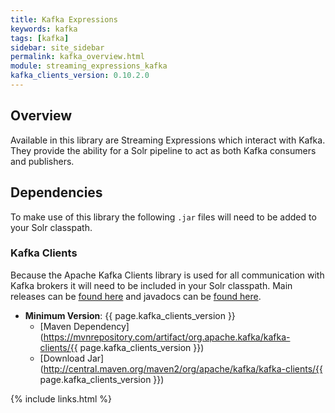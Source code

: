 ```yaml
---
title: Kafka Expressions
keywords: kafka
tags: [kafka]
sidebar: site_sidebar
permalink: kafka_overview.html
module: streaming_expressions_kafka
kafka_clients_version: 0.10.2.0
---
```


## Overview

Available in this library are Streaming Expressions which interact with Kafka. They provide the ability for a Solr pipeline to act as both Kafka consumers and publishers.

## Dependencies

To make use of this library the following `.jar` files will need to be added to your Solr classpath.

### Kafka Clients

Because the Apache Kafka Clients library is used for all communication with Kafka brokers it will need to be included in your Solr classpath. Main releases can be [found here](https://mvnrepository.com/artifact/org.apache.kafka/kafka-clients) and javadocs can be [found here](https://kafka.apache.org/0100/javadoc/index.html?org/apache/kafka/clients).

* __Minimum Version__: {{ page.kafka_clients_version }}
  * [Maven Dependency](https://mvnrepository.com/artifact/org.apache.kafka/kafka-clients/{{ page.kafka_clients_version }})
  * [Download Jar](http://central.maven.org/maven2/org/apache/kafka/kafka-clients/{{ page.kafka_clients_version }})

{% include links.html %}

